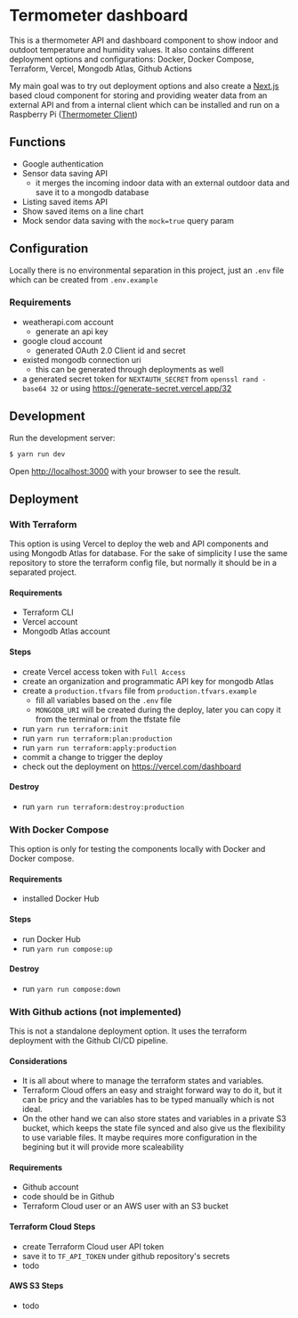# Termometer dashboard

This is a thermometer API and dashboard component to show indoor and outdoot temperature and humidity values.
It also contains different deployment options and configurations: Docker, Docker Compose, Terraform, Vercel, Mongodb Atlas, Github Actions

My main goal was to try out deployment options and also create a [Next.js](https://nextjs.org/) based cloud component for storing and providing weater data from an external API and from a internal client which can be installed and run on a Raspberry Pi ([Thermometer Client](https://github.com/paroczigergo/thermometer))

## Functions

- Google authentication 
- Sensor data saving API
    - it merges the incoming indoor data with an external outdoor data and save it to a mongodb database
- Listing saved items API
- Show saved items on a line chart
- Mock sendor data saving with the `mock=true` query param

## Configuration
Locally there is no environmental separation in this project, just an `.env` file which can be created from `.env.example`

### Requirements
- weatherapi.com account
    - generate an api key
- google cloud account
    - generated OAuth 2.0 Client id and secret
- existed mongodb connection uri
    - this can be generated through deployments as well
- a generated secret token for `NEXTAUTH_SECRET` from `openssl rand -base64 32` or using https://generate-secret.vercel.app/32

## Development

Run the development server:

```bash
$ yarn run dev
```

Open [http://localhost:3000](http://localhost:3000) with your browser to see the result.

## Deployment

### With Terraform
This option is using Vercel to deploy the web and API components and using Mongodb Atlas for database. For the sake of simplicity I use the same repository to store the terraform config file, but normally it should be in a separated project.

#### Requirements
- Terraform CLI
- Vercel account
- Mongodb Atlas account
#### Steps
- create Vercel access token with `Full Access`
- create an organization and programmatic API key for mongodb Atlas
- create a `production.tfvars` file from `production.tfvars.example`
    - fill all variables based on the `.env` file
    - `MONGODB_URI` will be created during the deploy, later you can copy it from the terminal or from the tfstate file
- run `yarn run terraform:init`
- run `yarn run terraform:plan:production`
- run `yarn run terraform:apply:production`
- commit a change to trigger the deploy
- check out the deployment on https://vercel.com/dashboard

#### Destroy
- run `yarn run terraform:destroy:production`

### With Docker Compose
This option is only for testing the components locally with Docker and Docker compose.

#### Requirements
- installed Docker Hub

#### Steps
- run Docker Hub
- run `yarn run compose:up`

#### Destroy
- run `yarn run compose:down`


### With Github actions (not implemented)
This is not a standalone deployment option. It uses the terraform deployment with the Github CI/CD pipeline.

#### Considerations
- It is all about where to manage the terraform states and variables.
- Terraform Cloud offers an easy and straight forward way to do it, but it can be pricy and the variables has to be typed manually which is not ideal.
- On the other hand we can also store states and variables in a private S3 bucket, which keeps the state file synced and also give us the flexibility to use variable files. It maybe requires more configuration in the begining but it will provide more scaleability 

#### Requirements
- Github account
- code should be in Github
- Terraform Cloud user or an AWS user with an S3 bucket

#### Terraform Cloud Steps
- create Terraform Cloud user API token
- save it to `TF_API_TOKEN` under github repository's secrets
- todo

#### AWS S3 Steps
- todo
